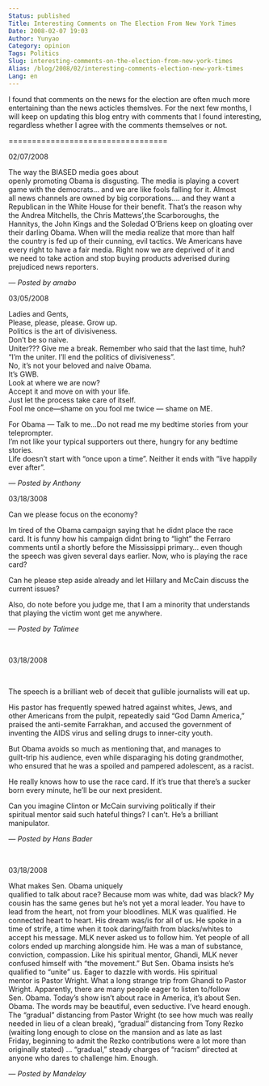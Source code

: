 ```yaml
---
Status: published
Title: Interesting Comments on The Election From New York Times
Date: 2008-02-07 19:03
Author: Yunyao
Category: opinion
Tags: Politics
Slug: interesting-comments-on-the-election-from-new-york-times
Alias: /blog/2008/02/interesting-comments-election-new-york-times
Lang: en
---
```


I found that comments on the news for the election are often much more entertaining than the news acticles themslves. For the next few months, I will keep on updating this blog entry with comments that I found interesting, regardless whether I agree with the comments themselves or not.

==================================

02/07/2008

The way the BIASED media goes about  
openly promoting Obama is disgusting. The media is playing a covert  
game with the democrats… and we are like fools falling for it. Almost  
all news channels are owned by big corporations…. and they want a  
Republican in the White House for their benefit. That’s the reason why  
the Andrea Mitchells, the Chris Mattews’,the Scarboroughs, the  
Hannitys, the John Kings and the Soledad O’Briens keep on gloating over  
their darling Obama. When will the media realize that more than half  
the country is fed up of their cunning, evil tactics. We Americans have  
every right to have a fair media. Right now we are deprived of it and  
we need to take action and stop buying products adverised during  
prejudiced news reporters.

<cite>— Posted by amabo </cite>

03/05/2008

Ladies and Gents,  
Please, please, please. Grow up.  
Politics is the art of divisiveness.  
Don’t be so naive.  
Uniter??? Give me a break. Remember who said that the last time, huh?  
“I’m the uniter. I’ll end the politics of divisiveness”.  
No, it’s not your beloved and naive Obama.  
It’s GWB.  
Look at where we are now?  
Accept it and move on with your life.  
Just let the process take care of itself.  
Fool me once—shame on you fool me twice — shame on ME.

For Obama — Talk to me…Do not read me my bedtime stories from your teleprompter.  
I’m not like your typical supporters out there, hungry for any bedtime stories.  
Life doesn’t start with “once upon a time”. Neither it ends with “live happily ever after”.

<cite>— Posted by Anthony </cite>

03/18/3008

Can we please focus on the economy?

Im tired of the Obama campaign saying that he didnt place the race  
card. It is funny how his campaign didnt bring to “light” the Ferraro  
comments until a shortly before the Mississippi primary… even though  
the speech was given several days earlier. Now, who is playing the race  
card?

Can he please step aside already and let Hillary and McCain discuss the current issues?

Also, do note before you judge me, that I am a minority that understands that playing the victim wont get me anywhere.

<cite>— Posted by Talimee</cite>

 

03/18/2008

 

The speech is a brilliant web of deceit that gullible journalists will eat up.

His pastor has frequently spewed hatred against whites, Jews, and  
other Americans from the pulpit, repeatedly said “God Damn America,”  
praised the anti-semite Farrakhan, and accused the government of  
inventing the AIDS virus and selling drugs to inner-city youth.

But Obama avoids so much as mentioning that, and manages to  
guilt-trip his audience, even while disparaging his doting grandmother,  
who ensured that he was a spoiled and pampered adolescent, as a racist.

He really knows how to use the race card. If it’s true that there’s a sucker born every minute, he’ll be our next president.

Can you imagine Clinton or McCain surviving politically if their  
spiritual mentor said such hateful things? I can’t. He’s a brilliant  
manipulator.

<cite>— Posted by Hans Bader </cite>

 

03/18/2008

What makes Sen. Obama uniquely  
qualified to talk about race? Because mom was white, dad was black? My  
cousin has the same genes but he’s not yet a moral leader. You have to  
lead from the heart, not from your bloodlines. MLK was qualified. He  
connected heart to heart. His dream was/is for all of us. He spoke in a  
time of strife, a time when it took daring/faith from blacks/whites to  
accept his message. MLK never asked us to follow him. Yet people of all  
colors ended up marching alongside him. He was a man of substance,  
conviction, compassion. Like his spiritual mentor, Ghandi, MLK never  
confused himself with “the movement.” But Sen. Obama insists he’s  
qualified to “unite” us. Eager to dazzle with words. His spiritual  
mentor is Pastor Wright. What a long strange trip from Ghandi to Pastor  
Wright. Apparently, there are many people eager to listen to/follow  
Sen. Obama. Today’s show isn’t about race in America, it’s about Sen.  
Obama. The words may be beautiful, even seductive. I’ve heard enough.  
The “gradual” distancing from Pastor Wright (to see how much was really  
needed in lieu of a clean break), “gradual” distancing from Tony Rezko  
(waiting long enough to close on the mansion and as late as last  
Friday, beginning to admit the Rezko contributions were a lot more than  
originally stated) … “gradual,” steady charges of “racism” directed at  
anyone who dares to challenge him. Enough.

<cite>— Posted by Mandelay </cite>

 

 

 
